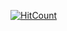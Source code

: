 [![HitCount](http://hits.dwyl.io/mateusalves/mateusalves.github.io.svg)](http://hits.dwyl.io/mateusalves/mateusalves.github.io)
